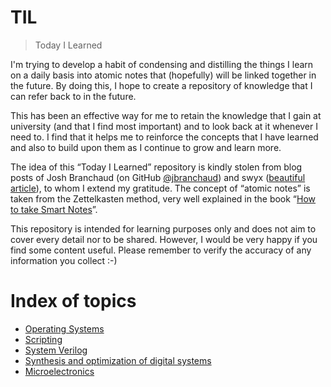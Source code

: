 # TIL 

> Today I Learned

I'm trying to develop a habit of condensing and distilling the things I learn on a daily basis into atomic notes that (hopefully) will be linked together in the future.
By doing this, I hope to create a repository of knowledge that I can refer back to in the future.

This has been an effective way for me to retain the knowledge that I gain at university (and that I find most important) and to look back at it whenever I need to. I find that it helps me to reinforce the concepts that I have learned and also to build upon them as I continue to grow and learn more.

The idea of this “Today I Learned” repository is kindly stolen from blog posts of Josh Branchaud (on GitHub [@jbranchaud](https://github.com/jbranchaud)) and swyx ([beautiful article](https://www.swyx.io/learn-in-public)), to whom I extend my gratitude. The concept of “atomic notes” is taken from the Zettelkasten method, very well explained in the book “[How to take Smart Notes](https://www.google.com/search?q=how+to+take+smart+notes+libro&oq=how+to+take+smart+notes+libro&aqs=chrome..69i57j0i22i30.3615j0j7&sourceid=chrome&ie=UTF-8)”.

This repository is intended for learning purposes only and does not aim to cover every detail nor to be shared. However, I would be very happy if you find some content useful. Please remember to verify the accuracy of any information you collect :-)


# Index of topics
- [Operating Systems](indexes/operating-systems.md)
- [Scripting](indexes/scripting.md)
- [System Verilog](indexes/systemVerilog.md)
- [Synthesis and optimization of digital systems](indexes/synthesis.md)
- [Microelectronics](indexes/Microelectronics.md)
